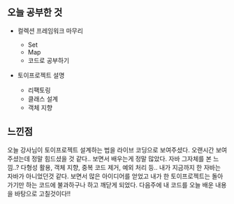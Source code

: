 ## 오늘 공부한 것

- 컬렉션 프레임워크 마무리
    - Set
    - Map
    - 코드로 공부하기

- 토이프로젝트 설명
    - 리팩토링
    - 클래스 설계
    - 객체 지향

## 느낀점

오늘 강사님이 토이프로젝트 설계하는 법을 라이브 코딩으로 보여주셨다. 오랜시간 보여주셨는데 정말 힘드셨을 것 같다.. 보면서 배우는게 정말 많았다. 자바 그자체를 본 느낌..? 다형성 활용, 객체 지향, 중복 코드 제거, 예외 처리 등.. 내가 지금까지 한 자바는 자바가 아니었던것 같다. 보면서 많은 아이디어를 얻었고 내가 한 토이프로젝트는 돌아가기만 하는 코드에 불과하구나 하고 깨닫게 되었다. 다음주에 내 코드를 오늘 배운 내용을 바탕으로 고칠것이다!! 
